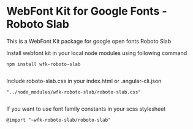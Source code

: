 # WebFont Kit for Google Fonts - Roboto Slab  
This is a WebFont Kit package for google open fonts Roboto Slab  
  
Install webfont kit in your local node modules using following command  
  
```  
npm install wfk-roboto-slab  
  
```  
  
Include roboto-slab.css in your index.html or .angular-cli.json  
  
  
```  
"../node_modules/wfk-roboto-slab/roboto-slab.css"  
  
```  
  
If you want to use font family constants in your scss stylesheet  
  
```  
@import "~wfk-roboto-slab/roboto-slab"  
  
```  
